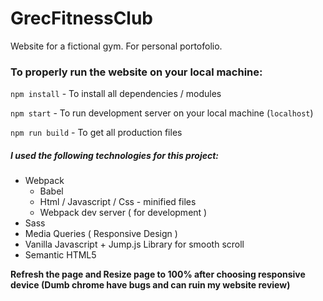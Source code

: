 # GrecFitnessClub
Website for a fictional gym. For personal portofolio.

### To properly run the website on your local machine:

`npm install` - To install all dependencies / modules

`npm start` - To run development server on your local machine (`localhost`)

`npm run build` - To get all production files

##### I used the following technologies for this project:

- Webpack
  - Babel
  - Html / Javascript / Css - minified files
  - Webpack dev server ( for development )
- Sass
- Media Queries ( Responsive Design )
- Vanilla Javascript + Jump.js Library for smooth scroll
- Semantic HTML5

**Refresh the page and Resize page to 100% after choosing responsive device (Dumb chrome have bugs and can ruin my website review)**
